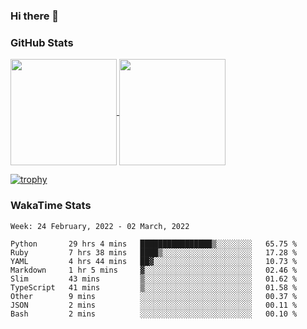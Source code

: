 ### Hi there 👋

### GitHub Stats

<a href="https://github.com/anuraghazra/github-readme-stats">
  <img align="center" height="170px" src="https://github-readme-stats.vercel.app/api/top-langs/?username=tksfjt1024&layout=compact&count_private=true&show_icons=true&show_icons=true&theme=graywhite" />
</a>
<a href="https://github.com/anuraghazra/github-readme-stats">
  <img align="center" height="170px" src="https://github-readme-stats.vercel.app/api?username=tksfjt1024&count_private=true&show_icons=true&show_icons=true&theme=graywhite" />
</a>

[![trophy](https://github-profile-trophy.vercel.app/?username=tksfjt1024)](https://github.com/ryo-ma/github-profile-trophy)

### WakaTime Stats

<!--START_SECTION:waka-->
```text
Week: 24 February, 2022 - 02 March, 2022

Python       29 hrs 4 mins   ████████████████▒░░░░░░░░   65.75 % 
Ruby         7 hrs 38 mins   ████▒░░░░░░░░░░░░░░░░░░░░   17.28 % 
YAML         4 hrs 44 mins   ██▓░░░░░░░░░░░░░░░░░░░░░░   10.73 % 
Markdown     1 hr 5 mins     ▓░░░░░░░░░░░░░░░░░░░░░░░░   02.46 % 
Slim         43 mins         ▒░░░░░░░░░░░░░░░░░░░░░░░░   01.62 % 
TypeScript   41 mins         ▒░░░░░░░░░░░░░░░░░░░░░░░░   01.58 % 
Other        9 mins          ░░░░░░░░░░░░░░░░░░░░░░░░░   00.37 % 
JSON         2 mins          ░░░░░░░░░░░░░░░░░░░░░░░░░   00.11 % 
Bash         2 mins          ░░░░░░░░░░░░░░░░░░░░░░░░░   00.10 % 
```
<!--END_SECTION:waka-->
